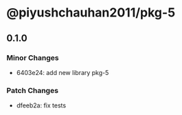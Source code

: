 # @piyushchauhan2011/pkg-5

## 0.1.0
### Minor Changes

- 6403e24: add new library pkg-5

### Patch Changes

- dfeeb2a: fix tests
